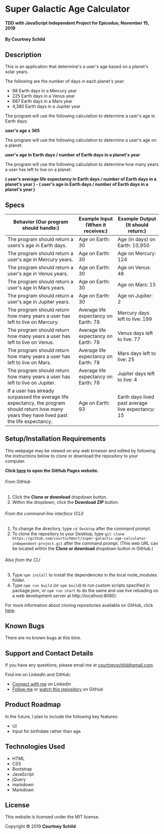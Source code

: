 # Super Galactic Age Calculator

#### TDD with JavaScript Independent Project for Epicodus; November 15, 2019

#### By Courtney Schild

## Description

This is an application that determine's a user's age based on a planet's solar years.

The following are the number of days in each planet's year:
* 88 Earth days in a Mercury year
* 225 Earth days in a Venus year
* 687 Earth days in a Mars year
* 4,380 Earth days in a Jupiter year

The program will use the following calculation to determine a user's age in Earth days:

**user's age x 365**

The program will use the following calculation to determine a user's age on a planet:

**user's age in Earth days / number of Earth days in a planet's year**

The program will use the following calculation to determine how many years a user has left to live on a planet:

**( user's average life expectancy in Earth days / number of Earth days in a planet's year ) - ( user's age in Earth days / number of Earth days in a planet's year )**

## Specs

<!-- This is another way to write out specs:
 * Spec:
  * Input:
  * Output:  -->

| Behavior (Our program should handle:) | Example Input (When it receives:) | Example Output (It should return:) |
| ----------- | ----------- | ----------- |
| The program should return a users's age in Earth days. | Age on Earth: 30 | Age (in days) on Earth: 10,950 |
| The program should return a user's age in Mercury years. | Age on Earth: 30 | Age on Mercury: 124 |
| The program should return a user's age in Venus years. | Age on Earth: 30 | Age on Venus: 48 |
| The program should return a user's age in Mars years. | Age on Earth: 30 | Age on Mars: 15 |
| The program should return a user's age in Jupiter years. | Age on Earth: 30 | Age on Jupiter: 2 |
| The program should return how many years a user has left to live on Mercury. | Average life expectancy on Earth: 78 | Mercury days left to live: 199 |
| The program should return how many years a user has left to live on Venus. | Average life expectancy on Earth: 78 | Venus days left to live: 77 |
| The program should return how many years a user has left to live on Mars. | Average life expectancy on Earth: 78 | Mars days left to live: 25 |
| The program should return how many years a user has left to live on Jupiter. | Average life expectancy on Earth: 78 | Jupiter days left to live: 4 |
| If a user has already surpassed the average life expectancy, the program should return how many years they have lived past the life expectancy. | Age on Earth: 93 | Earth days lived past average live expectancy: 15 |

## Setup/Installation Requirements

This webpage may be viewed on any web browser and edited by following the instructions below to clone or download the repository to your computer.

**Click [here](https://courtschmort.github.io/super-galactic-age-calculator-independent-project/) to open the GitHub Pages website.**

###### From GitHub
1. Click the **Clone or download** dropdown button.
2. Within the dropdown, click the **Download ZIP** button.

###### From the command-line interface (CLI)
1. To change the directory, type `cd Desktop` after the command prompt.
2. To clone the repository to your Desktop, type `git clone https://github.com/courtschmort/super-galactic-age-calculator-independent-project.git` after the command prompt. (This web URL can be located within the **Clone or download** dropdown button in GitHub.)

###### Also from the CLI
3. Type `npm install` to install the dependencies in the local node_modules folder.
4. Type `npm run build` (or `npm build`) to run custom scripts specified in package.json, or `npm run start` to do the same and use live reloading on a web development server at http://localhost:8080/.

For more information about cloning repositories available on GitHub, click [here](https://help.github.com/en/articles/which-remote-url-should-i-use).

## Known Bugs

There are no known bugs at this time.

## Support and Contact Details

If you have any questions, please email me at courtneyschild@gmail.com.

Find me on LinkedIn and GitHub:

* [Connect with me](https://www.linkedin.com/in/courtneyschild/) on LinkedIn
* [Follow me](https://github.com/courtschmort) or [watch this repository](https://github.com/courtschmort/super-galactic-age-calculator-independent-project.git) on GitHub

## Product Roadmap

In the future, I plan to include the following key features:
* UI
* Input for birthdate rather than age

## Technologies Used

* HTML
* CSS
* Bootstrap
* JavaScript
* jQuery
* markdown
* Markdown

## License

This website is licensed under the MIT license.

Copyright &copy; 2019 **Courtney Schild**
